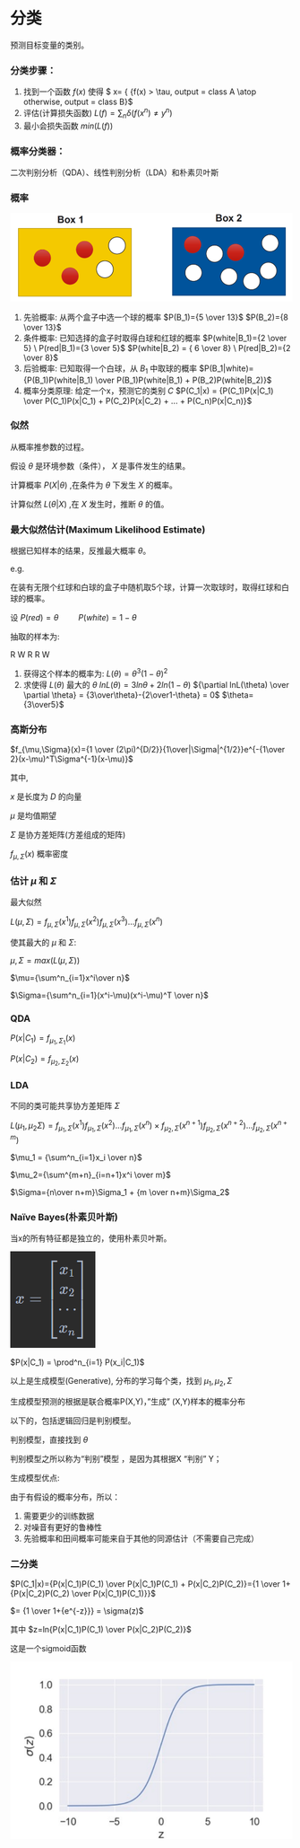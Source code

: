 # 分类

预测目标变量的类别。

### 分类步骤：

1. 找到一个函数 $f(x)$ 使得
   $ x= \{ {f(x) > \tau, output = class A \atop otherwise, output = class B}$
2. 评估(计算损失函数)
   $L(f)=\sum_n \delta(f(x^n) \neq y^n)$
3. 最小会损失函数
   $min(L(f))$

### 概率分类器：

二次判别分析（QDA）、线性判别分析（LDA）和朴素贝叶斯

### 概率

![image.png](./assets/image.png)

1. 先验概率: 从两个盒子中选一个球的概率
   $P(B_1)={5 \over 13}$
   $P(B_2)={8 \over 13}$
2. 条件概率: 已知选择的盒子时取得白球和红球的概率
   $P(white|B_1)={2 \over 5} \ P(red|B_1)={3 \over 5}$
   $P(white|B_2) = { 6 \over 8} \ P(red|B_2)={2 \over 8}$
3. 后验概率: 已知取得一个白球，从 $B_1$ 中取球的概率
   $P(B_1|white)={P(B_1)P(white|B_1) \over P(B_1)P(white|B_1) + P(B_2)P(white|B_2)}$
4. 概率分类原理: 给定一个x，预测它的类别 $C$
   $P(C_1|x) = {P(C_1)P(x|C_1) \over P(C_1)P(x|C_1) + P(C_2)P(x|C_2) + ... + P(C_n)P(x|C_n)}$

### 似然

从概率推参数的过程。

假设 $\theta$ 是环境参数（条件）， $X$ 是事件发生的结果。

计算概率 $P(X|\theta)$ ,在条件为 $\theta$ 下发生 $X$ 的概率。

计算似然 $L(\theta|X)$ ,在 $X$ 发生时，推断 $\theta$ 的值。

### 最大似然估计(Maximum Likelihood Estimate)

根据已知样本的结果，反推最大概率 $\theta$。

e.g.

在装有无限个红球和白球的盒子中随机取5个球，计算一次取球时，取得红球和白球的概率。

设 $P(red)=\theta \ \ \ \ \ \ \ \ \ P(white)=1-\theta$

抽取的样本为:

R W R R W

1. 获得这个样本的概率为: $L(\theta)=\theta^3(1-\theta)^2$
2. 求使得 $L(\theta)$ 最大的 $\theta$
   $ln L(\theta) =3ln\theta+2ln(1-\theta)$
   ${\partial lnL(\theta) \over \partial \theta} = {3\over\theta}-{2\over1-\theta} = 0$
   $\theta={3\over5}$

### 高斯分布

$f_{\mu,\Sigma}(x)={1 \over (2\pi)^{D/2}}{1\over|\Sigma|^{1/2}}e^{-{1\over 2}(x-\mu)^T\Sigma^{-1}(x-\mu)}$

其中,

$x$ 是长度为 $D$ 的向量

$\mu$ 是均值期望

$\Sigma$ 是协方差矩阵(方差组成的矩阵)

$f_{\mu,\Sigma}(x)$ 概率密度

### 估计 $\mu$ 和 $\Sigma$

最大似然

$L(\mu,\Sigma)=f_{\mu,\Sigma}(x^1)f_{\mu,\Sigma}(x^2)f_{\mu,\Sigma}(x^3)...f_{\mu,\Sigma}(x^n)$

使其最大的 $\mu$ 和 $\Sigma$:

$\mu,\Sigma=max(L(\mu,\Sigma))$

$\mu={\sum^n_{i=1}x^i\over n}$

$\Sigma={\sum^n_{i=1}(x^i-\mu)(x^i-\mu)^T \over n}$

### QDA

$P(x| C_1)=f_{\mu_1,\Sigma_1}(x)$

$P(x|C_2)=f_{\mu_2,\Sigma_2}(x)$

### LDA

不同的类可能共享协方差矩阵 $Σ$

$L(\mu_1,\mu_2\Sigma)=f_{\mu_1,\Sigma}(x^1)f_{\mu_1,\Sigma}(x^2)...f_{\mu_1,\Sigma}(x^n) \times f_{\mu_2,\Sigma}(x^{n+1})f_{\mu_2,\Sigma}(x^{n+2})...f_{\mu_2,\Sigma}(x^{n+m})$

$\mu_1 = {\sum^n_{i=1}x_i \over n}$

$\mu_2={\sum^{m+n}_{i=n+1}x^i \over m}$

$\Sigma={n\over n+m}\Sigma_1 + {m \over n+m}\Sigma_2$

### Naïve Bayes(朴素贝叶斯)

当x的所有特征都是独立的，使用朴素贝叶斯。

![image.png](./assets/1673637220767-image.png)

$P(x|C_1) = \prod^n_{i=1} P(x_i|C_1)$


以上是生成模型(Generative), 分布的学习每个类，找到 $\mu_1,\mu_2,\Sigma$

生成模型预测的根据是联合概率P(X,Y)，”生成” (X,Y)样本的概率分布



以下的，包括逻辑回归是判别模型。

判别模型，直接找到 $\theta$ 

判别模型之所以称为“判别”模型 ，是因为其根据X “判别” Y；


生成模型优点:

由于有假设的概率分布，所以：

1. 需要更少的训练数据
2. 对噪音有更好的鲁棒性
3. 先验概率和田间概率可能来自于其他的同源估计（不需要自己完成）


### 二分类

$P(C_1|x)={P(x|C_1)P(C_1) \over P(x|C_1)P(C_1) + P(x|C_2)P(C_2)}={1 \over 1+{P(x|C_2)P(C_2) \over P(x|C_1)P(C_1)}}$

$= {1 \over 1+{e^{-z}}} = \sigma(z)$

其中 $z=ln{P(x|C_1)P(C_1) \over P(x|C_2)P(C_2)}$

这是一个sigmoid函数

![image.png](./assets/1673880027067-image.png)
